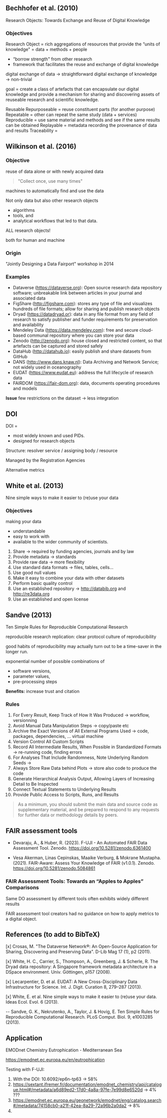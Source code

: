 ## Bechhofer et al. (2010)

Research Objects: Towards Exchange and Reuse of Digital Knowledge

### Objectives

Research Object = rich aggregations of resources that provide the “units of knowledge"
= data + methods + people

- “borrow strength" from other research
- framework that facilitates the reuse and exchange of digital knowledge

digital exchange of data → straightforward
digital exchange of knowledge → non-trivial

goal = create a class of artefacts that can encapsulate our digital knowledge and provide
a mechanism for sharing and discovering assets of reuseable research and scientific knowledge.

Reusable 
Repurposeable = reuse constituent parts (for another purpose)
Repeatable = other can repeat the same study (data + services)
Reproducible = use same material and methods and see if the same results can be obtained
Replayable = metadata recording the provenance of data and results
Traceability = 

## Wilkinson et al. (2016)

### Objective

reuse of data alone or with newly acquired data
> "Collect once, use many times"

machines to automatically find and use the data
 
Not only data but also other research objects
- algorithms
- tools, and 
- analytical workflows 
that led to that data.

ALL research objects!

both for human and machine

### Origin

"Jointly Designing a Data Fairport" workshop in 2014


### Examples

* Dataverse (https://dataverse.org): Open source research data repository software; unbreakable link between articles in your journal and associated data
* FigShare (http://figshare.com): stores any type of file and visualizes hundreds of file formats; allow for sharing and publish research objects
* Dryad (https://datadryad.or): data in any file format from any field of research to satisfy publisher and funder requirements for preservation and availability
* Mendeley Data (https://data.mendeley.com): free and secure cloud-based communal repository where you can store your data
* Zenodo (http://zenodo.org): house closed and restricted content, so that artefacts can be captured and stored safely 
* DataHub (http://datahub.io): easily publish and share datasets from GitHub
* DANS (http://www.dans.knaw.nl): Data Archiving and Network Service; not widely used in oceanography
* EUDAT (https://www.eudat.eu): address the full lifecycle of research data
* FAIRDOM (https://fair-dom.org):  data, documents operating procedures and models

__Issue__ few restrictions on the dataset → less integration



## DOI

DOI = 
- most widely known and used PIDs. 
- designed for research objects

Structure: resolver service / assigning body / resource

Managed by the Registration Agencies

Alternative metrics

## White et al. (2013)

Nine simple ways to make it easier to (re)use your data

### Objectives

making your data
- understandable
- easy to work with
- available to the wider community of scientists. 

1. Share → required by funding agencies, journals and by law
2. Provide metadata → standards
3. Provide raw data → more flexibility
4. Use standard data formats → files, tables, cells...
5. Use good null values
6. Make it easy to combine your data with other datasets
7. Perform basic quality control
8. Use an established repository → http://databib.org and http://re3data.org
9. Use an established and open license

## Sandve (2013)

Ten Simple Rules for Reproducible Computational Research

reproducible research 
replication: clear protocol
culture of reproducibility

good habits of reproducibility may actually turn out to be a time-saver in the longer run.

exponential number of possible combinations of 
- software versions, 
- parameter values, 
- pre-processing steps

__Benefits:__ increase trust and citation

### Rules

1. For Every Result, Keep Track of How It Was Produced → workflow, versionning
2. Avoid Manual Data Manipulation Steps → copy/paste etc
3. Archive the Exact Versions of All External Programs Used → code, packages, dependencies, ... virtual machine
4. Version Control All Custom Scripts
5. Record All Intermediate Results, When Possible in Standardized Formats → re-running code, finding errors
6. For Analyses That Include Randomness, Note Underlying Random Seeds → 
7. Always Store Raw Data behind Plots → store also code to produce the code
8. Generate Hierarchical Analysis Output, Allowing Layers of Increasing Detail to Be Inspected 
9. Connect Textual Statements to Underlying Results
10. Provide Public Access to Scripts, Runs, and Results

> As a minimum, you should submit the main data and source code as supplementary material, and be prepared to respond to any requests for further data or methodology details by peers.

## FAIR assessment tools

* Devaraju, A., & Huber, R. (2023). F-UJI - An Automated FAIR Data Assessment Tool. Zenodo. https://doi.org/10.5281/zenodo.6361400

* Vesa Akerman, Linas Cepinskas, Maaike Verburg, & Mokrane Mustapha. (2021). FAIR-Aware: Assess Your Knowledge of FAIR (v1.0.1). Zenodo. https://doi.org/10.5281/zenodo.5084861 

### FAIR Assessment Tools: Towards an “Apples to Apples” Comparisons

Same DO assessment by different tools often exhibits widely different results

FAIR assessment tool creators had no guidance on how to apply metrics to a digital object. 

## References (to add to BibTeX)

[x] Crosas, M. "The Dataverse Network®: An Open-Source Application for Sharing, Discovering and Preserving Data". D-Lib Mag 17 (1), p2 (2011).

[x] White, H. C., Carrier, S., Thompson, A., Greenberg, J. & Scherle, R. The Dryad data repository: A Singapore framework metadata architecture in a DSpace environment. Univ. Göttingen, p157 (2008).

[x] Lecarpentier, D. et al. EUDAT: A New Cross-Disciplinary Data Infrastructure for Science. Int. J. Digit. Curation 8, 279–287 (2013).

[x] White, E. et al. Nine simple ways to make it easier to (re)use your data. Ideas Ecol. Evol. 6 (2013).

-- Sandve, G. K., Nekrutenko, A., Taylor, J. & Hovig, E. Ten Simple Rules for Reproducible Computational Research. PLoS Comput. Biol. 9, e1003285 (2013).


## Application

EMODnet Chemistry Eutrophication - Mediterranean Sea

https://emodnet.ec.europa.eu/en/eutrophication

Testing with F-UJI:

1) With the DOI: 10.6092/ep6n-tp63 → 58%
2) https://sextant.ifremer.fr/documentation/emodnet_chemistry/api/catalogue.html#/metadata/a6d89ed2-17d0-4a8a-97fe-7e99d8e6520d → 4% ???
3) https://emodnet.ec.europa.eu/geonetwork/emodnet/eng/catalog.search#/metadata/74158cb0-a21f-42ea-8a29-72a96b2a0da2 → 8%
4) 